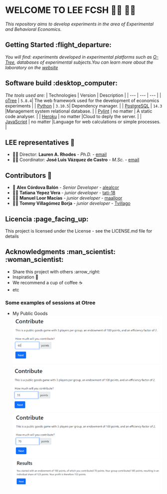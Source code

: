 # WELCOME TO LEE FCSH  :technologist: :woman_technologist:
*This repository aims to develop experiments in the area of Experimental and Behavioral Economics.*

## Getting Started :flight\_departure:
*You will find: experiments developed in experimental platforms such as [O-Tree](https://otree.readthedocs.io/en/latest/index.html), databases of experimental subjects.You can learn more about the laboratory on the [website](http://lee.fcsh.espol.edu.ec/contactos)*

## Software build :desktop\_computer:
*The tools used are:*
| Technologies | Version | Description |
| --- | --- | --- |
| [oTree](https://otree.readthedocs.io/en/latest/index.html) | `5.8.4`| The web framework used for the development of economics experiments |
| [Python](https://www.python.org/) | `3.10.5`| Dependency manager. |
| [PostgreSQL](https://www.postgresql.org/)  | `14.3` |Management system relational database. |
| [Pylint](https://pylint.pycqa.org/en/latest/) | no matter | A static code analyser. |
| [Heroku](https://www.heroku.com/) | no matter |Cloud to deply the server. |
| [JavaScript](https://developer.mozilla.org/es/docs/Web/JavaScrip)  | no matter |Language for web calculations or simple processes. |


## LEE representatives :handshake:

* :woman_office_worker: Director: **Lauren A. Rhodes** - *Ph.D.* - [email](rhodes@espol.edu.ec)
* :man_office_worker: Coordinator: **José Luis Vázquez de Castro** - *M.Sc.* - [email](jvazquez@espol.edu.ec)

## Contributors :star2:

* 🗿 **Alex Córdova Balón** - *Senior Developer* - [alealcor](https://github.com/alealcor)
* :woman_technologist: **Tatiana Yepez Vera** - *junior developer* - [tati-18](https://github.com/tati-18)
* :technologist: **Manuel Loor Macías** - *junior developer* - [maalloor](https://github.com/maalloor)
* :technologist: **Tommy Villagómez Borja** - *junior developer* - [Tvillago](https://github.com/Tvillago)

## Licencia :page\_facing\_up:
This project is licensed under the License - see the LICENSE.md file for details

## Acknowledgments :man\_scientist: 	:woman\_scientist:
* Share this project with others :arrow\_right:
* Inspiration :rainbow:
* We recommend a cup of coffee :coffee:
* etc

### Some examples of sessions at Otree
* My Public Goods
![Player 1](https://github.com/lee-fcsh/.github/blob/main/profile/img/mypublicgood1.png)
![Player 2](https://github.com/lee-fcsh/.github/blob/main/profile/img/mypublic2.png)
![Player 3](https://github.com/lee-fcsh/.github/blob/main/profile/img/mypublic3.png)
![Results](https://github.com/lee-fcsh/.github/blob/main/profile/img/resultsr.png)
